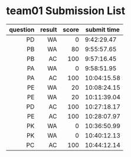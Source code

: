 # team01 Submission List
question | result | score | submit time
----:|----:|-----:|-----
PD | WA | 0 |  9:42:29.47 
PB | WA | 80 |  9:55:57.65 
PB | AC | 100 |  9:57:16.45 
PA | WA | 0 |  9:58:51.95 
PA | AC | 100 | 10:04:15.58 
PE | WA | 20 | 10:08:24.15 
PE | WA | 20 | 10:11:39.04 
PD | AC | 100 | 10:27:18.17 
PE | AC | 100 | 10:28:07.97 
PK | WA | 0 | 10:36:50.99 
PK | WA | 0 | 10:40:12.13 
PC | AC | 100 | 10:44:12.14 

